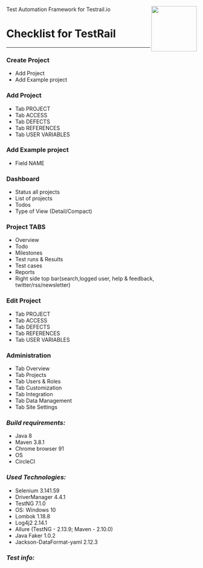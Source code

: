 Test Automation Framework for Testrail.io
<a href="https://www.gurock.com/testrail/">
<img src="https://res.cloudinary.com/duauoz75o/image/upload/v1624549552/Logotip-TestRail_husnvu.png" align="right" height="120" />
</a>


# Checklist for TestRail


---------------------

### **Create Project**
- Add Project
- Add Example project

### **Add Project**
- Tab PROJECT
- Tab ACCESS
- Tab DEFECTS
- Tab REFERENCES
- Tab USER VARIABLES
### **Add Example project**
- Field NAME
### **Dashboard**
- Status all projects
- List of projects
- Todos
- Type of View (Detail/Compact)
### **Project TABS**
- Overview
- Todo
- Milestones
- Test runs & Results
- Test cases
- Reports
- Right side top bar(search,logged user, help & feedback, twitter/rss/newsletter)
### **Edit Project**
- Tab PROJECT
- Tab ACCESS
- Tab DEFECTS
- Tab REFERENCES
- Tab USER VARIABLES
### **Administration**
- Tab Overview
- Tab Projects
- Tab Users & Roles
- Tab Customization
- Tab Integration
- Tab Data Management
- Tab Site Settings


### *Build requirements:*
+ Java 8
+ Maven 3.8.1
+ Chrome browser 91
+ OS
+ CircleCI

### *Used Technologies:*
+ Selenium 3.141.59
+ DriverManager 4.4.1
+ TestNG 7.1.0
+ OS: Windows 10
+ Lombok 1.18.8
+ Log4j2 2.14.1
+ Allure (TestNG - 2.13.9; Maven - 2.10.0)
+ Java Faker 1.0.2
+ Jackson-DataFormat-yaml 2.12.3

### *Test info:*

